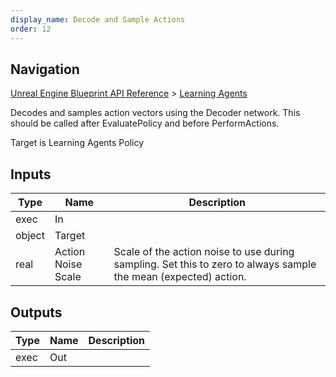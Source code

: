 ```yaml
---
display_name: Decode and Sample Actions
order: 12
---
```

## Navigation

[Unreal Engine Blueprint API Reference](https://dev.epicgames.com/documentation/en-us/unreal-engine/BlueprintAPI) > [Learning Agents](https://dev.epicgames.com/documentation/en-us/unreal-engine/BlueprintAPI/LearningAgents)

Decodes and samples action vectors using the Decoder network. This should be called after EvaluatePolicy and before PerformActions.

Target is Learning Agents Policy

## Inputs

| Type | Name | Description |
| --- | --- | --- |
| exec | In |  |
| object | Target |  |
| real | Action Noise Scale | Scale of the action noise to use during sampling. Set this to zero to always sample the mean (expected) action. |

## Outputs

| Type | Name | Description |
| --- | --- | --- |
| exec | Out |  |
